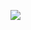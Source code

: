 ![](https://github.com/wolfbrother/HeuristicApproach/blob/master/SimulatedAnnealing/_pic1.png?raw=true)
